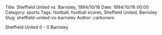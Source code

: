 Title: Sheffield United vs. Barnsley, 1994/10/16
Date: 1994/10/16 00:00
Category: sports
Tags: football, football scores, Sheffield United, Barnsley
Slug: sheffield-united-vs-barnsley
Author: carbonero


Sheffield United 0 - 0 Barnsley
